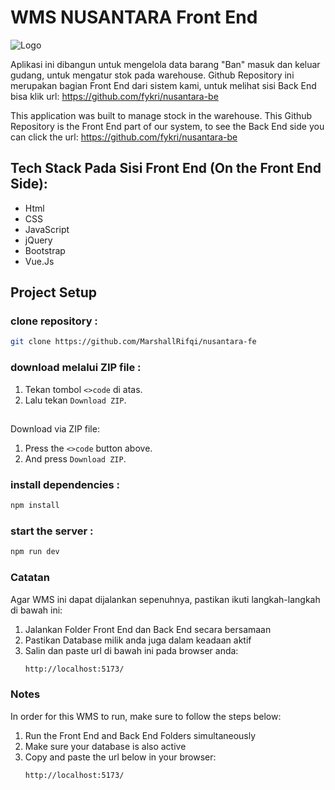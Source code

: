 # WMS NUSANTARA Front End

![Logo](https://imgtr.ee/images/2024/06/24/8ea2092c83467a10bd0196ebf7e86240.png)

Aplikasi ini dibangun untuk mengelola data barang "Ban" masuk dan keluar gudang, untuk mengatur stok pada warehouse.
Github Repository ini merupakan bagian Front End dari sistem kami, untuk melihat sisi Back End bisa klik url: 
https://github.com/fykri/nusantara-be

This application was built to manage stock in the warehouse. This Github Repository is the Front End part of our system, to see the Back End side you can click the url: 
https://github.com/fykri/nusantara-be


## Tech Stack Pada Sisi Front End (On the Front End Side):
- Html
- CSS
- JavaScript
- jQuery
- Bootstrap
- Vue.Js


## Project Setup


### clone repository :
```sh
git clone https://github.com/MarshallRifqi/nusantara-fe
```

### download melalui ZIP file :
1. Tekan tombol ``<>code`` di atas.
2. Lalu tekan ``Download ZIP``.

##
Download via ZIP file:
1. Press the ``<>code`` button above.
2. And press ``Download ZIP``.

### install dependencies :
```sh
npm install
```

### start the server :
```sh
npm run dev
```

### Catatan
Agar WMS ini dapat dijalankan sepenuhnya, pastikan ikuti langkah-langkah di bawah ini:
1. Jalankan Folder Front End dan Back End secara bersamaan
2. Pastikan Database milik anda juga dalam keadaan aktif
3. Salin dan paste url di bawah ini pada browser anda:
   ```sh
   http://localhost:5173/
   ```

### Notes
In order for this WMS to run, make sure to follow the steps below:
1. Run the Front End and Back End Folders simultaneously
2. Make sure your database is also active
3. Copy and paste the url below in your browser:
   ```sh
   http://localhost:5173/
   ```
